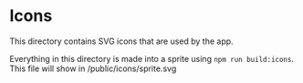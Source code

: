 # Icons
 
This directory contains SVG icons that are used by the app.
 
Everything in this directory is made into a sprite using `npm run build:icons`. This file will show in /public/icons/sprite.svg
